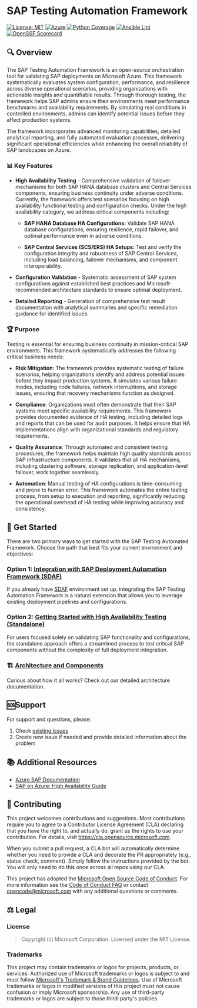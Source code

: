 # SAP Testing Automation Framework

[![License: MIT](https://img.shields.io/badge/License-MIT-yellow.svg)](LICENSE)
[![Azure](https://img.shields.io/badge/Microsoft-SAP%20on%20Azure-0078D4?logo=microsoft)](https://docs.microsoft.com/azure/sap)
[![Python Coverage](https://img.shields.io/badge/Code%20Coverage-85%25-success?logo=python&logoColor=white)](https://github.com/Azure/sap-automation-qa/actions/workflows/github-actions-code-coverage.yml)
[![Ansible Lint](https://github.com/Azure/sap-automation-qa/actions/workflows/github-actions-ansible-lint.yml/badge.svg)](https://github.com/Azure/sap-automation-qa/actions/workflows/github-actions-ansible-lint.yml)
[![OpenSSF Scorecard](https://img.shields.io/ossf-scorecard/github.com/Azure/sap-automation-qa)](https://scorecard.dev/viewer/?uri=github.com/Azure/sap-automation-qa)


## 🔍 Overview

The SAP Testing Automation Framework is an open-source orchestration tool for validating SAP deployments on Microsoft Azure. This framework systematically evaluates system configuration, performance, and resilience across diverse operational scenarios, providing organizations with actionable insights and quantifiable results. Through thorough testing, the framework helps SAP admins ensure their environments meet performance benchmarks and availability requirements. By simulating real conditions in controlled environments, admins can identify potential issues before they affect production systems.

The framework incorporates advanced monitoring capabilities, detailed analytical reporting, and fully automated evaluation processes, delivering significant operational efficiencies while enhancing the overall reliability of SAP landscapes on Azure.

### 📊 Key Features

- **High Availability Testing** - Comprehensive validation of failover mechanisms for both SAP HANA database clusters and Central Services components, ensuring business continuity under adverse conditions. Currently, the framework offers test scenarios focusing on high availability functional testing and configuration checks. Under the high availability category, we address critical components including:

  - **SAP HANA Database HA Configurations:** Validate SAP HANA database configurations, ensuring resilience, rapid failover, and optimal performance even in adverse conditions.
  
  - **SAP Central Services (SCS/ERS) HA Setups:** Test and verify the configuration integrity and robustness of SAP Central Services, including load balancing, failover mechanisms, and component interoperability.

- **Configuration Validation** - Systematic assessment of SAP system configurations against established best practices and Microsoft-recommended architecture standards to ensure optimal deployment.

- **Detailed Reporting** - Generation of comprehensive test result documentation with analytical summaries and specific remediation guidance for identified issues.

### 🏆 Purpose

Testing is essential for ensuring business continuity in mission-critical SAP environments. This framework systematically addresses the following critical business needs:

- **Risk Mitigation**:
The framework provides systematic testing of failure scenarios, helping organizations identify and address potential issues before they impact production systems. It simulates various failure modes, including node failures, network interruptions, and storage issues, ensuring that recovery mechanisms function as designed.

- **Compliance**:
Organizations must often demonstrate that their SAP systems meet specific availability requirements. This framework provides documented evidence of HA testing, including detailed logs and reports that can be used for audit purposes. It helps ensure that HA implementations align with organizational standards and regulatory requirements.

- **Quality Assurance**:
Through automated and consistent testing procedures, the framework helps maintain high quality standards across SAP infrastructure components. It validates that all HA mechanisms, including clustering software, storage replication, and application-level failover, work together seamlessly.

- **Automation**:
Manual testing of HA configurations is time-consuming and prone to human error. This framework automates the entire testing process, from setup to execution and reporting, significantly reducing the operational overhead of HA testing while improving accuracy and consistency.

## 🚦 Get Started

There are two primary ways to get started with the SAP Testing Automated Framework. Choose the path that best fits your current environment and objectives:

### Option 1: [Integration with SAP Deployment Automation Framework (SDAF)](./docs/SDAF_INTEGRATION.md)

If you already have [SDAF](https://github.com/Azure/sap-automation) environment set up, integrating the SAP Testing Automation Framework is a natural extension that allows you to leverage existing deployment pipelines and configurations.

### Option 2: [Getting Started with High Availability Testing (Standalone)](./docs/HIGH_AVAILABILITY.md)

For users focused solely on validating SAP functionality and configurations, the standalone approach offers a streamlined process to test critical SAP components without the complexity of full deployment integration.

### 🏗️ [Architecture and Components](./docs/ARCHITECTURE.md)

Curious about how it all works? Check out our detailed architecture documentation.

## 🆘Support

For support and questions, please:

1. Check [existing issues](https://github.com/Azure/sap-automation-qa/issues/)
2. Create new issue if needed and provide detailed information about the problem

## 📚 Additional Resources

- [Azure SAP Documentation](https://docs.microsoft.com/azure/sap)
- [SAP on Azure: High Availability Guide](https://docs.microsoft.com/azure/sap/workloads/sap-high-availability-guide-start)

## 🤝 Contributing

This project welcomes contributions and suggestions.  Most contributions require you to agree to a
Contributor License Agreement (CLA) declaring that you have the right to, and actually do, grant us
the rights to use your contribution. For details, visit https://cla.opensource.microsoft.com.

When you submit a pull request, a CLA bot will automatically determine whether you need to provide
a CLA and decorate the PR appropriately (e.g., status check, comment). Simply follow the instructions
provided by the bot. You will only need to do this once across all repos using our CLA.

This project has adopted the [Microsoft Open Source Code of Conduct](https://opensource.microsoft.com/codeofconduct/).
For more information see the [Code of Conduct FAQ](https://opensource.microsoft.com/codeofconduct/faq/) or
contact [opencode@microsoft.com](mailto:opencode@microsoft.com) with any additional questions or comments.

## ⚖️ Legal

### License

> Copyright (c) Microsoft Corporation.
> Licensed under the MIT License.

### Trademarks

This project may contain trademarks or logos for projects, products, or services. Authorized use of Microsoft 
trademarks or logos is subject to and must follow 
[Microsoft's Trademark & Brand Guidelines](https://www.microsoft.com/en-us/legal/intellectualproperty/trademarks/usage/general).
Use of Microsoft trademarks or logos in modified versions of this project must not cause confusion or imply Microsoft sponsorship.
Any use of third-party trademarks or logos are subject to those third-party's policies.

